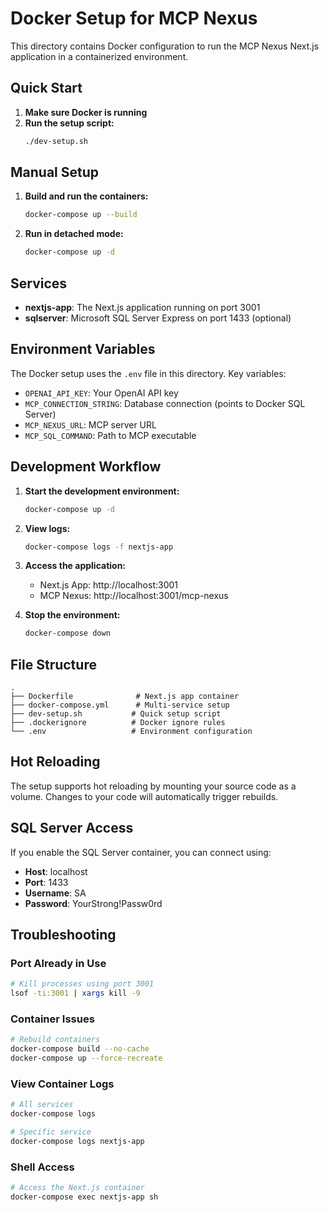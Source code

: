 # Docker Setup for MCP Nexus

This directory contains Docker configuration to run the MCP Nexus Next.js application in a containerized environment.

## Quick Start

1. **Make sure Docker is running**
2. **Run the setup script:**
   ```bash
   ./dev-setup.sh
   ```

## Manual Setup

1. **Build and run the containers:**
   ```bash
   docker-compose up --build
   ```

2. **Run in detached mode:**
   ```bash
   docker-compose up -d
   ```

## Services

- **nextjs-app**: The Next.js application running on port 3001
- **sqlserver**: Microsoft SQL Server Express on port 1433 (optional)

## Environment Variables

The Docker setup uses the `.env` file in this directory. Key variables:

- `OPENAI_API_KEY`: Your OpenAI API key
- `MCP_CONNECTION_STRING`: Database connection (points to Docker SQL Server)
- `MCP_NEXUS_URL`: MCP server URL
- `MCP_SQL_COMMAND`: Path to MCP executable

## Development Workflow

1. **Start the development environment:**
   ```bash
   docker-compose up -d
   ```

2. **View logs:**
   ```bash
   docker-compose logs -f nextjs-app
   ```

3. **Access the application:**
   - Next.js App: http://localhost:3001
   - MCP Nexus: http://localhost:3001/mcp-nexus

4. **Stop the environment:**
   ```bash
   docker-compose down
   ```

## File Structure

```
.
├── Dockerfile              # Next.js app container
├── docker-compose.yml      # Multi-service setup
├── dev-setup.sh           # Quick setup script
├── .dockerignore          # Docker ignore rules
└── .env                   # Environment configuration
```

## Hot Reloading

The setup supports hot reloading by mounting your source code as a volume. Changes to your code will automatically trigger rebuilds.

## SQL Server Access

If you enable the SQL Server container, you can connect using:

- **Host**: localhost
- **Port**: 1433
- **Username**: SA
- **Password**: YourStrong!Passw0rd

## Troubleshooting

### Port Already in Use
```bash
# Kill processes using port 3001
lsof -ti:3001 | xargs kill -9
```

### Container Issues
```bash
# Rebuild containers
docker-compose build --no-cache
docker-compose up --force-recreate
```

### View Container Logs
```bash
# All services
docker-compose logs

# Specific service
docker-compose logs nextjs-app
```

### Shell Access
```bash
# Access the Next.js container
docker-compose exec nextjs-app sh
```
